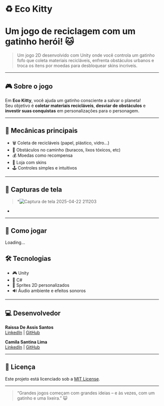 # ♻️ Eco Kitty 


# Um jogo de reciclagem com um gatinho herói! 🐱

> Um jogo 2D desenvolvido com Unity onde você controla um gatinho fofo que coleta materiais recicláveis, enfrenta obstáculos urbanos e troca os itens por moedas para desbloquear skins incríveis.

---

## 🎮 Sobre o jogo

Em **Eco Kitty**, você ajuda um gatinho consciente a salvar o planeta!  
Seu objetivo é **coletar materiais recicláveis**, **desviar de obstáculos** e **investir suas conquistas** em personalizações para o personagem.

---

## 🧩 Mecânicas principais

- 🗑️ Coleta de recicláveis (papel, plástico, vidro...)
- 🧱 Obstáculos no caminho (buracos, lixos tóxicos, etc)
- 💰 Moedas como recompensa
- 👒 Loja com skins
- 🕹️ Controles simples e intuitivos

---

## 📸 Capturas de tela

> *![Captura de tela 2025-04-22 211203](https://github.com/user-attachments/assets/0a274d55-27c0-4d30-bcad-9a61eab2e7ac)
*

---

## 🚀 Como jogar

Loading...
<!-- 
1. Clone o projeto:

```bash
git clone https://github.com/raissaasantos/EcoKitty.git
```

2. Abra o projeto com o Unity Hub (versão recomendada: `Unity 2022.3 LTS`).
3. Clique em **"Play"** para começar a aventura!
 -->


## 🛠️ Tecnologias

- 🎮 Unity
- 📜 C#
- 🎨 Sprites 2D personalizados
- 🔊 Áudio ambiente e efeitos sonoros

---

## 💻 Desenvolvedor

**Raissa De Assis Santos**  
[LinkedIn](https://www.linkedin.com/in/raissasantos7) | [GitHub](https://github.com/raissaasantos)

**Camila Santina Lima**  
[LinkedIn](https://www.linkedin.com/in/camilasantinalima/) | [GitHub](https://github.com/Camila131)

---

## 📄 Licença

Este projeto está licenciado sob a [MIT License](LICENSE).

---

> “Grandes jogos começam com grandes ideias – e às vezes, com um gatinho e uma lixeira.” 😺

